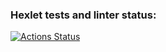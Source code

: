 ### Hexlet tests and linter status:
[![Actions Status](https://github.com/Akbarchick06/php-project-45/actions/workflows/hexlet-check.yml/badge.svg)](https://github.com/Akbarchick06/php-project-45/actions)